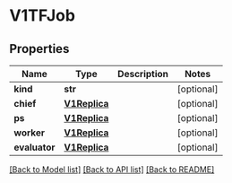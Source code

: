 # V1TFJob

## Properties
Name | Type | Description | Notes
------------ | ------------- | ------------- | -------------
**kind** | **str** |  | [optional] 
**chief** | [**V1Replica**](V1Replica.md) |  | [optional] 
**ps** | [**V1Replica**](V1Replica.md) |  | [optional] 
**worker** | [**V1Replica**](V1Replica.md) |  | [optional] 
**evaluator** | [**V1Replica**](V1Replica.md) |  | [optional] 

[[Back to Model list]](../README.md#documentation-for-models) [[Back to API list]](../README.md#documentation-for-api-endpoints) [[Back to README]](../README.md)


